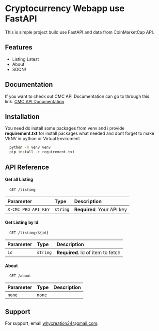 
# Cryptocurrency Webapp use FastAPI

This is simple project build use FastAPI and data from CoinMarketCap API.






## Features

- Listing Latest
- About
- SOON!



## Documentation
If you want to check out CMC API Documentation can go to through this link.
[CMC API Documentation](https://coinmarketcap.com/api/documentation)



## Installation

You need do install some packages from venv and i provide <b>requirement.txt</b> for install packages what needed
and dont forget to make VENV in python or Virtual Enviroment
```bash
  python -m venv venv
  pip install -r requirement.txt
```
    
## API Reference

#### Get all Listing

```http
  GET /listing
```

| Parameter | Type     | Description                |
| :-------- | :------- | :------------------------- |
| `X-CMC_PRO_API_KEY` | `string` | **Required**. Your API key |

#### Get Listing by Id

```http
  GET /listing/${id}
```

| Parameter | Type     | Description                       |
| :-------- | :------- | :-------------------------------- |
| `id`      | `string` | **Required**. Id of item to fetch |


#### About

```http
  GET /about
```

| Parameter | Type     | Description                       |
| :-------- | :------- | :-------------------------------- |
| `none`      | `none` | |




## Support

For support, email whycreation34@gmail.com.

